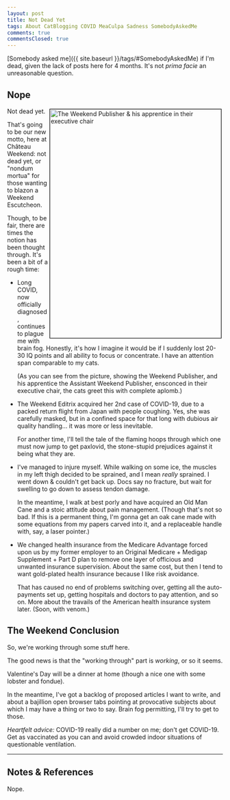 ```yaml
---
layout: post
title: Not Dead Yet
tags: About CatBlogging COVID MeaCulpa Sadness SomebodyAskedMe
comments: true
commentsClosed: true
---
```


[Somebody asked me]({{ site.baseurl }}/tags/#SomebodyAskedMe) if I'm dead, given the lack
of posts here for 4 months.  It's not _prima facie_ an unreasonable question.  


## Nope

<a href="{{ site.baseurl }}/images/2024-02-14-not-dead-weekend-executives-recliner.jpg"><img src="{{ site.baseurl }}/images/2024-02-14-not-dead-weekend-executives-recliner-thumb.jpg" width="400" height="533" alt="The Weekend Publisher &amp; his apprentice in their executive chair" title="The Weekend Publisher &amp; his apprentice in their executive chair" style="float: right; margin: 3px 3px 3px 3px; border: 1px solid #000000;"></a>
Not dead yet.

That's going to be our new motto, here at Ch&acirc;teau Weekend: not dead yet, or "nondum
mortua" for those wanting to blazon a Weekend Escutcheon.

Though, to be fair, there are times the notion has been thought through.  It's been a bit
of a rough time:  
- Long COVID, now officially diagnosed, continues to plague me with brain fog.  Honestly,
  it's how I imagine it would be if I suddenly lost 20-30 IQ points and all ability to
  focus or concentrate.  I have an attention span comparable to my cats.  

  (As you can see from the picture, showing the Weekend Publisher, and his apprentice the
  Assistant Weekend Publisher, ensconced in their executive chair, the cats greet this with
  complete aplomb.)  
- The Weekend Editrix acquired her 2nd case of COVID-19, due to a packed return flight
  from Japan with people coughing.  Yes, she was carefully masked, but in a confined space
  for that long with dubious air quality handling&hellip; it was more or less inevitable.  

  For another time, I'll tell the tale of the flaming hoops through which one must now
  jump to get paxlovid, the stone-stupid prejudices against it being what they are.  
- I've managed to injure myself.  While walking on some ice, the muscles in my left thigh
  decided to be sprained, and I mean _really_ sprained.  I went down &amp; couldn't get
  back up.  Docs say no fracture, but wait for swelling to go down to assess tendon
  damage.  
  
  In the meantime, I walk at best porly and have acquired an Old Man Cane and a
  stoic attitude about pain management. (Though that's not so bad.  If this is a permanent
  thing, I'm gonna get an oak cane made with some equations from my papers carved into it,
  and a replaceable handle with, say, a laser pointer.)  
- We changed health insurance from the Medicare Advantage forced upon us by my former
  employer to an Original Medicare + Medigap Supplement + Part D plan to remove one layer
  of officious and unwanted insurance supervision.  About the same cost,
  but then I tend to want gold-plated health insurance because I like risk avoidance.  

  That has caused no end of problems switching over, getting all the auto-payments set up,
  getting hospitals and doctors to pay attention, and so on.  More about the travails of
  the American health insurance system later.  (Soon, with venom.)  
 

## The Weekend Conclusion  

So, we're working through some stuff here.  

The good news is that the "working through" part is _working_, or so it seems.  

Valentine's Day will be a dinner at home (though a nice one with some lobster and
fondue).  

In the meantime, I've got a backlog of proposed articles I want to write, and about a
bajillion open browser tabs pointing at provocative subjects about which I may have a
thing or two to say.  Brain fog permitting, I'll try to get to those.  

_Heartfelt advice:_ COVID-19 really did a number on me; don't get COVID-19.  Get as
vaccinated as you can and avoid crowded indoor situations of questionable ventilation.  


---

## Notes &amp; References  

<!--
<sup id="fn1a">[[1]](#fn1)</sup>

<a id="fn1">1</a>: ***, ["***"](***), *** [↩](#fn1a)  

<a href="{{ site.baseurl }}/images/***">
  <img src="{{ site.baseurl }}/images/***" width="400" height="***" alt="***" title="***" style="float: right; margin: 3px 3px 3px 3px; border: 1px solid #000000;">
</a>

<a href="***">
  <img src="{{ site.baseurl }}/images/***" width="550" height="***" alt="***" title="***" style="margin: 3px 3px 3px 3px; border: 1px solid #000000;">
</a>

<iframe width="400" height="224" src="***" allow="accelerometer; encrypted-media; gyroscope; picture-in-picture" allowfullscreen style="float: right; margin: 3px 3px 3px 3px; border: 1px solid #000000;"></iframe>
-->

Nope.  
